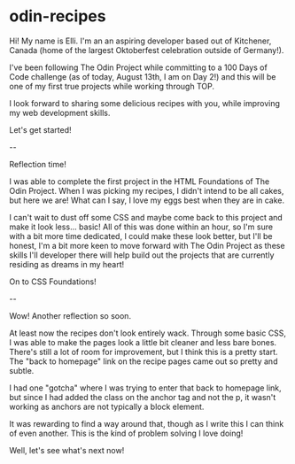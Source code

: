 # odin-recipes
Hi! My name is Elli. I'm an an aspiring developer based out of Kitchener, Canada (home of the largest Oktoberfest celebration outside of Germany!).

I've been following The Odin Project while committing to a 100 Days of Code challenge (as of today, August 13th, I am on Day 2!) and this will be one of my first true projects while working through TOP. 

I look forward to sharing some delicious recipes with you, while improving my web development skills. 

Let's get started!

--

Reflection time!

I was able to complete the first project in the HTML Foundations of The Odin Project. When I was picking my recipes, I didn't intend to be all cakes, but here we are! What can I say, I love my eggs best when they are in cake. 

I can't wait to dust off some CSS and maybe come back to this project and make it look less... basic! All of this was done within an hour, so I'm sure with a bit more time dedicated, I could make these look better, but I'll be honest, I'm a bit more keen to move forward with The Odin Project as these skills I'll developer there will help build out the projects that are currently residing as dreams in my heart!

On to CSS Foundations!

--

Wow! Another reflection so soon.

At least now the recipes don't look entirely wack. Through some basic CSS, I was able to make the pages look a little bit cleaner and less bare bones. There's still a lot of room for improvement, but I think this is a pretty start. The "back to homepage" link on the recipe pages came out so pretty and subtle.

I had one "gotcha" where I was trying to enter that back to homepage link, but since I had added the class on the anchor tag and not the p, it wasn't working as anchors are not typically a block element. 

It was rewarding to find a way around that, though as I write this I can think of even another. This is the kind of problem solving I love doing! 

Well, let's see what's next now!